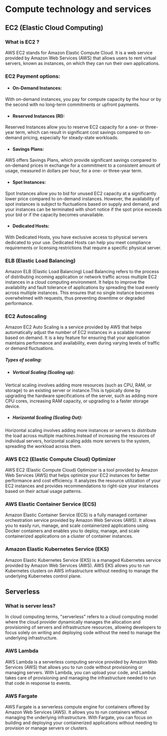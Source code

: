# Compute technology and services

## EC2 (Elastic Cloud Computing)

### What is EC2 ?

AWS EC2 stands for Amazon Elastic Compute Cloud. It is a web service provided by Amazon Web Services (AWS) that allows users to rent virtual servers, known as instances, on which they can run their own applications.

### EC2 Payment options:

* #### On-Demand Instances:

With on-demand instances, you pay for compute capacity by the hour or by the second with no long-term commitments or upfront payments.

* #### Reserved Instances (RI):

Reserved Instances allow you to reserve EC2 capacity for a one- or three-year term, which can result in significant cost savings compared to on-demand pricing, especially for steady-state workloads.

* #### Savings Plans:

AWS offers Savings Plans, which provide significant savings compared to on-demand prices in exchange for a commitment to a consistent amount of usage, measured in dollars per hour, for a one- or three-year term.

* #### Spot Instances:

Spot Instances allow you to bid for unused EC2 capacity at a significantly lower price compared to on-demand instances. However, the availability of spot instances is subject to fluctuations based on supply and demand, and your instances can be terminated with short notice if the spot price exceeds your bid or if the capacity becomes unavailable.

* #### Dedicated Hosts:

With Dedicated Hosts, you have exclusive access to physical servers dedicated to your use. Dedicated Hosts can help you meet compliance requirements or licensing restrictions that require a specific physical server.

### ELB (Elastic Load Balancing)

Amazon ELB (Elastic Load Balancing) Load Balancing refers to the process of distributing incoming application or network traffic across multiple EC2 instances in a cloud computing environment. It helps to improve the availability and fault tolerance of applications by spreading the load evenly across multiple instances. This ensures that no single instance becomes overwhelmed with requests, thus preventing downtime or degraded performance.

### EC2 Autoscaling

Amazon EC2 Auto Scaling is a service provided by AWS that helps automatically adjust the number of EC2 instances in a scalable manner based on demand. It is a key feature for ensuring that your application maintains performance and availability, even during varying levels of traffic or demand fluctuations.

##### Types of scaling:

* ##### Vertical Scaling (Scaling up):

Vertical scaling involves adding more resources (such as CPU, RAM, or storage) to an existing server or instance.This is typically done by upgrading the hardware specifications of the server, such as adding more CPU cores, increasing RAM capacity, or upgrading to a faster storage device.

* ##### Horizontal Scaling (Scaling Out):

Horizontal scaling involves adding more instances or servers to distribute the load across multiple machines.Instead of increasing the resources of individual servers, horizontal scaling adds more servers to the system, spreading the workload across them.

### AWS EC2 (Elastic Compute Cloud) Optimizer

AWS EC2 (Elastic Compute Cloud) Optimizer is a tool provided by Amazon Web Services (AWS) that helps optimize your EC2 instances for better performance and cost efficiency. It analyzes the resource utilization of your EC2 instances and provides recommendations to right-size your instances based on their actual usage patterns.

### AWS Elastic Container Service (ECS) 

Amazon Elastic Container Service (ECS) is a fully managed container orchestration service provided by Amazon Web Services (AWS). It allows you to easily run, manage, and scale containerized applications using Docker containers and enables you to deploy, manage, and scale containerized applications on a cluster of container instances.

### Amazon Elastic Kubernetes Service (EKS)

Amazon Elastic Kubernetes Service (EKS) is a managed Kubernetes service provided by Amazon Web Services (AWS).
AWS EKS allows you to run Kubernetes clusters on AWS infrastructure without needing to manage the underlying Kubernetes control plane.

## Serverless

### What is server less?

In cloud computing terms, "serverless" refers to a cloud computing model where the cloud provider dynamically manages the allocation and provisioning of servers and infrastructure resources, allowing developers to focus solely on writing and deploying code without the need to manage the underlying infrastructure.

### AWS Lambda

AWS Lambda is a serverless computing service provided by Amazon Web Services (AWS) that allows you to run code without provisioning or managing servers. With Lambda, you can upload your code, and Lambda takes care of provisioning and managing the infrastructure needed to run that code in response to events.

### AWS Fargate

AWS Fargate is a serverless compute engine for containers offered by Amazon Web Services (AWS). It allows you to run containers without managing the underlying infrastructure. With Fargate, you can focus on building and deploying your containerized applications without needing to provision or manage servers or clusters.